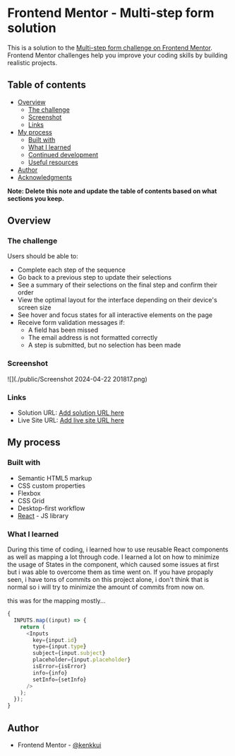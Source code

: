 # Frontend Mentor - Multi-step form solution

This is a solution to the [Multi-step form challenge on Frontend Mentor](https://www.frontendmentor.io/challenges/multistep-form-YVAnSdqQBJ). Frontend Mentor challenges help you improve your coding skills by building realistic projects.

## Table of contents

- [Overview](#overview)
  - [The challenge](#the-challenge)
  - [Screenshot](#screenshot)
  - [Links](#links)
- [My process](#my-process)
  - [Built with](#built-with)
  - [What I learned](#what-i-learned)
  - [Continued development](#continued-development)
  - [Useful resources](#useful-resources)
- [Author](#author)
- [Acknowledgments](#acknowledgments)

**Note: Delete this note and update the table of contents based on what sections you keep.**

## Overview

### The challenge

Users should be able to:

- Complete each step of the sequence
- Go back to a previous step to update their selections
- See a summary of their selections on the final step and confirm their order
- View the optimal layout for the interface depending on their device's screen size
- See hover and focus states for all interactive elements on the page
- Receive form validation messages if:
  - A field has been missed
  - The email address is not formatted correctly
  - A step is submitted, but no selection has been made

### Screenshot

![](./public/Screenshot 2024-04-22 201817.png)

### Links

- Solution URL: [Add solution URL here](https://github.com/kenkkui/multi-step-form)
- Live Site URL: [Add live site URL here](https://kenkkui.github.io/multi-step-form/)

## My process

### Built with

- Semantic HTML5 markup
- CSS custom properties
- Flexbox
- CSS Grid
- Desktop-first workflow
- [React](https://reactjs.org/) - JS library

### What I learned

During this time of coding, i learned how to use reusable React components as well as mapping a lot through code. I learned a lot on how to minimize the usage of States in the component, which caused some issues at first but i was able to overcome them as time went on. If you have propaply seen, i have tons of commits on this project alone, i don't think that is normal so i will try to minimize the amount of commits from now on.

this was for the mapping mostly...

```js
{
  INPUTS.map((input) => {
    return (
      <Inputs
        key={input.id}
        type={input.type}
        subject={input.subject}
        placeholder={input.placeholder}
        isError={isError}
        info={info}
        setInfo={setInfo}
      />
    );
  });
}
```

## Author

- Frontend Mentor - [@kenkkui](https://www.frontendmentor.io/profile/kenkkui)

